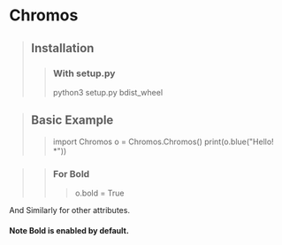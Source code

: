 # Chromos

>## Installation
>>### With setup.py
>> python3 setup.py bdist_wheel

>## Basic Example
>> import Chromos
>> o = Chromos.Chromos()
>> print(o.blue("Hello! *"))

>>### For Bold
>>>o.bold = True

And Similarly for other attributes.

#### Note Bold is enabled by default.
